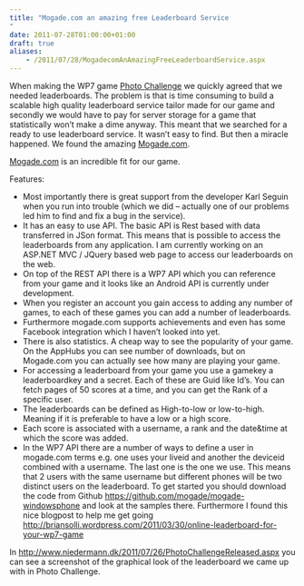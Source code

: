 ```yaml
---
title: "Mogade.com an amazing free Leaderboard Service
"
date: 2011-07-28T01:00:00+01:00
draft: true
aliases:
    - /2011/07/28/MogadecomAnAmazingFreeLeaderboardService.aspx
---
```

When making the WP7 game [Photo Challenge](http://windowsphone.com/s?appid=ab75a012-53a3-e011-986b-78e7d1fa76f8) we quickly agreed that we needed leaderboards. The problem is that is time consuming to build a scalable high quality leaderboard service tailor made for our game and secondly we would have to pay for server storage for a game that statistically won’t make a dime anyway. This meant that we searched for a ready to use leaderboard service. It wasn’t easy to find. But then a miracle happened. We found the amazing [Mogade.com](http://www.mogade.com/).

[Mogade.com](http://www.mogade.com/) is an incredible fit for our game.

Features:

* Most importantly there is great support from the developer Karl Seguin when you run into trouble (which we did – actually one of our problems led him to find and fix a bug in the service).
* It has an easy to use API. The basic API is Rest based with data transferred in JSon format. This means that is possible to access the leaderboards from any application. I am currently working on an ASP.NET MVC / JQuery based web page to access our leaderboards on the web.
* On top of the REST API there is a WP7 API which you can reference from your game and it looks like an Android API is currently under development.
* When you register an account you gain access to adding any number of games, to each of these games you can add a number of leaderboards.
* Furthermore mogade.com supports achievements and even has some Facebook integration which I haven’t looked into yet.
* There is also statistics. A cheap way to see the popularity of your game. On the AppHubs you can see number of downloads, but on Mogade.com you can actually see how many are playing your game.
* For accessing a leaderboard from your game you use a gamekey a  leaderboardkey and a secret. Each of these are Guid like Id’s. You can fetch pages of 50 scores at a time, and you can get the Rank of a specific user.
* The leaderboards can be defined as High-to-low or low-to-high. Meaning if it is preferable to have a low or a high score.
* Each score is associated with a username, a rank and the date&time at which the score was added.
* In the WP7 API there are a number of ways to define a user in mogade.com terms e.g. one uses your liveid and another the deviceid combined with a username. The last one is the one we use. This means that 2 users with the same username but different phones will be two distinct users on the leaderboard.
To get started you should download the code from Github https://github.com/mogade/mogade-windowsphone and look at the samples there. Furthermore I found this nice blogpost to help me get going http://briansolli.wordpress.com/2011/03/30/online-leaderboard-for-your-wp7-game

In http://www.niedermann.dk/2011/07/26/PhotoChallengeReleased.aspx you can see a screenshot of the graphical look of the leaderboard we came up with in Photo Challenge.